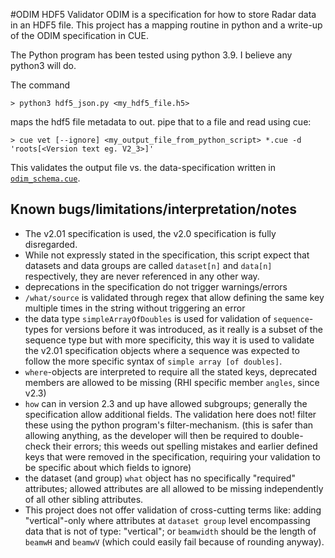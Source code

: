 #ODIM HDF5 Validator
ODIM is a specification for how to store Radar data in an HDF5 file.
This project has a mapping routine in python and a write-up of the ODIM specification in CUE.

The Python program has been tested using python 3.9. I believe any python3 will do.

The command
```shell
> python3 hdf5_json.py <my_hdf5_file.h5>
```
maps the hdf5 file metadata to out. pipe that to a file and read using cue:
```shell
> cue vet [--ignore] <my_output_file_from_python_script> *.cue -d 'roots[<Version text eg. V2_3>]'
```
This validates the output file vs. the data-specification written in [`odim_schema.cue`](odim_schema.cue).




## Known bugs/limitations/interpretation/notes
 - The v2.01 specification is used, the v2.0 specification is fully disregarded.
 - While not expressly stated in the specification, this script expect that datasets and data groups are called `dataset[n]` and `data[n]` respectively, they are never referenced in any other way.
 - deprecations in the specification do not trigger warnings/errors
 - `/what/source` is validated through regex that allow defining the same key multiple times in the string without triggering an error
 - the data type `simpleArrayOfDoubles` is used for validation of `sequence`-types for versions before it was introduced, as it really is a subset of the sequence type but with more specificity, this way it is used to validate the v2.01 specification objects where a sequence was expected to follow the more specific syntax of `simple array [of doubles]`.
 - `where`-objects are interpreted to require all the stated keys, deprecated members are allowed to be missing (RHI specific member `angles`, since v2.3)
 - `how` can in version 2.3 and up have allowed subgroups; generally the specification allow additional fields. The validation here does not! filter these using the python program's filter-mechanism. (this is safer than allowing anything, as the developer will then be required to double-check their errors; this weeds out spelling mistakes and earlier defined keys that were removed in the specification, requiring your validation to be specific about which fields to ignore)
 - the dataset (and group) `what` object has no specifically "required" attributes; allowed attributes are all allowed to be missing independently of all other sibling attributes.
 - This project does not offer validation of cross-cutting terms like: adding "vertical"-only where attributes at `dataset group` level encompassing data that is not of type: "vertical"; or `beamwidth` should be the length of `beamwH` and `beamwV` (which could easily fail because of rounding anyway).
 
